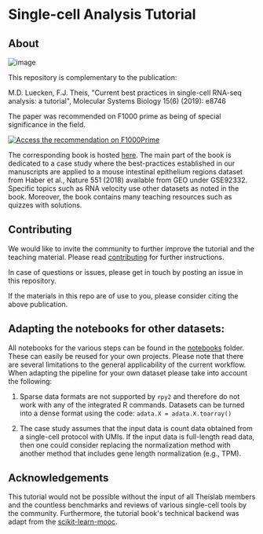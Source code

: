 # Single-cell Analysis Tutorial

## About

![image](https://drive.google.com/uc?export=view&id=1YoX3F8gNGH5K0AFu4wFdd5ccEXT-mP_J)

This repository is complementary to the publication:

M.D. Luecken, F.J. Theis, "Current best practices in single-cell RNA-seq analysis: a tutorial", Molecular Systems Biology 15(6) (2019): e8746

The paper was recommended on F1000 prime as being of special significance in the field.

<a href="https://f1000.com/prime/736010853?bd=1 &ui=150648 " target="_blank"><img src="https://s3.us-east-1.amazonaws.com/cdn.f1000.com/images/badges/badgef1000.gif" alt="Access the recommendation on F1000Prime" id="bg" /></a>

The corresponding book is hosted [here](https://github.com/theislab). The main part of the book is dedicated to a case study where the best-practices established in our manuscripts are applied to a mouse intestinal epithelium regions dataset from Haber et al., Nature 551 (2018) available from GEO under GSE92332.
Specific topics such as RNA velocity use other datasets as noted in the book.
Moreover, the book contains many teaching resources such as quizzes with solutions.

## Contributing

We would like to invite the community to further improve the tutorial and the teaching material.
Please read [contributing](contributing.md) for further instructions.

In case of questions or issues, please get in touch by posting an issue in this repository.

If the materials in this repo are of use to you, please consider citing the above publication.

## Adapting the notebooks for other datasets:

All notebooks for the various steps can be found in the [notebooks](extended-single-cell-best-practices/tree/master/notebooks) folder. 
These can easily be reused for your own projects.
Please note that there are several limitations to the general applicability of the current workflow. When adapting the pipeline for your own dataset please take into account the following:

1. Sparse data formats are not supported by `rpy2` and therefore do not work with any of the integrated R commands. Datasets can be turned into a dense format using the code: `adata.X = adata.X.toarray()`

2. The case study assumes that the input data is count data obtained from a single-cell protocol with UMIs. If the input data is full-length read data, then one could consider replacing the normalization method with another method that includes gene length normalization (e.g., TPM).

## Acknowledgements

This tutorial would not be possible without the input of all Theislab members and the countless benchmarks and reviews of various single-cell tools by the community. Furthermore, the tutorial book's technical backend was adapt from the [scikit-learn-mooc](https://github.com/INRIA/scikit-learn-mooc).
